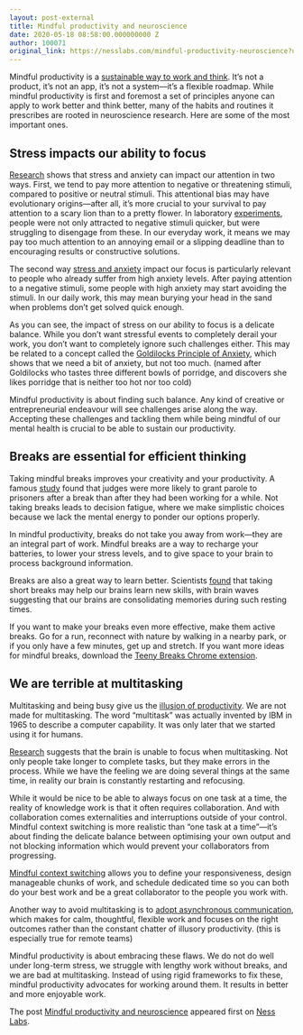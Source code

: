 ```yaml
---
layout: post-external
title: Mindful productivity and neuroscience
date: 2020-05-18 08:58:00.000000000 Z
author: 100071
original_link: https://nesslabs.com/mindful-productivity-neuroscience?utm_source=rss&utm_medium=rss&utm_campaign=mindful-productivity-neuroscience
---
```


Mindful productivity is a [sustainable way to work and think](https://nesslabs.com/mindful-productivity). It’s not a product, it’s not an app, it’s not a system—it’s a flexible roadmap. While mindful productivity is first and foremost a set of principles anyone can apply to work better and think better, many of the habits and routines it prescribes are rooted in neuroscience research. Here are some of the most important ones.

## Stress impacts our ability to focus

[Research](https://nesslabs.com/stress-anxiety-impact-focus) shows that stress and anxiety can impact our attention in two ways. First, we tend to pay more attention to negative or threatening stimuli, compared to positive or neutral stimuli. This attentional bias may have evolutionary origins—after all, it’s more crucial to your survival to pay attention to a scary lion than to a pretty flower. In laboratory [experiments](https://pubmed.ncbi.nlm.nih.gov/15922291/), people were not only attracted to negative stimuli quicker, but were struggling to disengage from these. In our everyday work, it means we may pay too much attention to an annoying email or a slipping deadline than to encouraging results or constructive solutions.

The second way [stress and anxiety](https://nesslabs.com/?p=3553) impact our focus is particularly relevant to people who already suffer from high anxiety levels. After paying attention to a negative stimuli, some people with high anxiety may start avoiding the stimuli. In our daily work, this may mean burying your head in the sand when problems don’t get solved quick enough.

As you can see, the impact of stress on our ability to focus is a delicate balance. While you don’t want stressful events to completely derail your work, you don’t want to completely ignore such challenges either. This may be related to a concept called the [Goldilocks Principle of Anxiety](http://goldilocks-principle), which shows that we need a bit of anxiety, but not too much. (named after Goldilocks who tastes three different bowls of porridge, and discovers she likes porridge that is neither too hot nor too cold)

Mindful productivity is about finding such balance. Any kind of creative or entrepreneurial endeavour will see challenges arise along the way. Accepting these challenges and tackling them while being mindful of our mental health is crucial to be able to sustain our productivity.

## Breaks are essential for efficient thinking

Taking mindful breaks improves your creativity and your productivity. A famous [study](http://www.pnas.org/content/108/17/6889) found that judges were more likely to grant parole to prisoners after a break than after they had been working for a while. Not taking breaks leads to decision fatigue, where we make simplistic choices because we lack the mental energy to ponder our options properly.

In mindful productivity, breaks do not take you away from work—they are an integral part of work. Mindful breaks are a way to recharge your batteries, to lower your stress levels, and to give space to your brain to process background information.

Breaks are also a great way to learn better. Scientists [found](https://neurosciencenews.com/rest-learning-memory-11073/) that taking short breaks may help our brains learn new skills, with brain waves suggesting that our brains are consolidating memories during such resting times.

If you want to make your breaks even more effective, make them active breaks. Go for a run, reconnect with nature by walking in a nearby park, or if you only have a few minutes, get up and stretch. If you want more ideas for mindful breaks, download the [Teeny Breaks Chrome extension](https://nesslabs.com/teeny-breaks).

## We are terrible at multitasking

Multitasking and being busy give us the [illusion of productivity](https://nesslabs.com/illusion-of-productivity). We are not made for multitasking. The word “multitask” was actually invented by IBM in 1965 to describe a computer capability. It was only later that we started using it for humans.

[Research](https://www.researchgate.net/publication/233332657_The_impact_of_media_multitasking_on_learning) suggests that the brain is unable to focus when multitasking. Not only people take longer to complete tasks, but they make errors in the process. While we have the feeling we are doing several things at the same time, in reality our brain is constantly restarting and refocusing.

While it would be nice to be able to always focus on one task at a time, the reality of knowledge work is that it often requires collaboration. And with collaboration comes externalities and interruptions outside of your control. Mindful context switching is more realistic than “one task at a time”—it’s about finding the delicate balance between optimising your own output and not blocking information which would prevent your collaborators from progressing.

[Mindful context switching](https://nesslabs.com/mindful-context-switching) allows you to define your responsiveness, design manageable chunks of work, and schedule dedicated time so you can both do your best work and be a great collaborator to the people you work with.

Another way to avoid multitasking is to [adopt asynchronous communication](https://nesslabs.com/asynchronous-communication), which makes for calm, thoughtful, flexible work and focuses on the right outcomes rather than the constant chatter of illusory productivity. (this is especially true for remote teams)

Mindful productivity is about embracing these flaws. We do not do well under long-term stress, we struggle with lengthy work without breaks, and we are bad at multitasking. Instead of using rigid frameworks to fix these, mindful productivity advocates for working around them. It results in better and more enjoyable work.

The post [Mindful productivity and neuroscience](https://nesslabs.com/mindful-productivity-neuroscience) appeared first on [Ness Labs](https://nesslabs.com).

